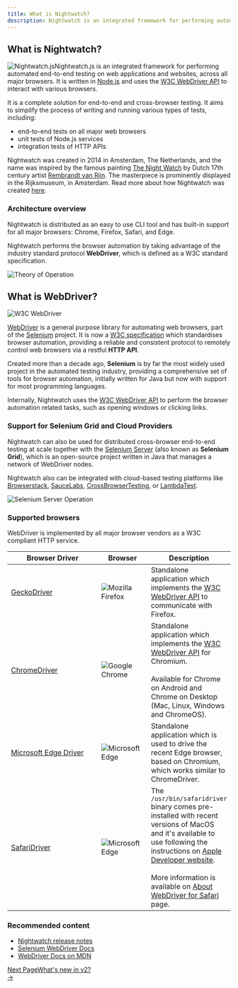 ```yaml
---
title: What is Nightwatch?
description: Nightwatch is an integrated framework for performing automated end-to-end testing on web applications and websites, across all major browsers.
---
```


<div class="page-header"><h2>What is Nightwatch?</h2></div>

<img src="/images/nightwatch-circle.png" alt="Nightwatch.js" title="Nightwatch.js" id="whatis-logo" />Nightwatch.js is an integrated framework for performing automated end-to-end testing on web applications and websites, across all major browsers. It is written in [Node.js][1] and uses the [W3C WebDriver API][2] to interact with various browsers.

<p>It is a complete solution for end-to-end and cross-browser testing. It aims to simplify the process of writing and running various types of tests, including:</p>

<ul class="introduction">
    <li>end-to-end tests on all major web browsers</li>
    <li>unit tests of Node.js services</li>
    <li>integration tests of HTTP APIs</li>
</ul>

<p class="secondary-text">Nightwatch was created in 2014 in Amsterdam, The Netherlands, and the name was inspired by the famous painting <a href="https://www.rijksmuseum.nl/en/collection/SK-C-5">The Night Watch</a> by Dutch 17th century artist <a href="https://www.rembrandthuis.nl/en/meet-rembrandt/">Rembrandt van Rijn</a>. The masterpiece is prominently displayed in the Rijksmuseum, in Amsterdam. Read more about how Nightwatch was created <a href="/about">here</a>.</p>

### Architecture overview

Nightwatch is distributed as an easy to use CLI tool and has built-in support for all major browsers: Chrome, Firefox, Safari, and Edge.

Nightwatch performs the browser automation by taking advantage of the industry standard protocol **WebDriver**, which is defined as a W3C standard specification.

![Theory of Operation][image-1]

## What is WebDriver?

<p class="whatis-logo w3c-logo"><img src="https://www.w3.org/StyleSheets/TR/2016/logos/W3C" alt="W3C WebDriver" title="W3C WebDriver" class="whatis"></p>

[WebDriver][7] is a general purpose library for automating web browsers, part of the [Selenium][5] project. It is now a [W3C specification][10] which standardises browser automation, providing a reliable and consistent protocol to remotely control web browsers via a restful **HTTP API**.

Created more than a decade ago, **Selenium** is by far the most widely used project in the automated testing industry, providing a comprehensive set of tools for browser automation, initially written for Java but now with support for most programming languages.

Internally, Nightwatch uses the [W3C WebDriver API][6] to perform the browser automation related tasks, such as opening windows or clicking links.

### Support for Selenium Grid and Cloud Providers

Nightwatch can also be used for distributed cross-browser end-to-end testing at scale together with the [Selenium Server][13] (also known as **Selenium Grid**), which is an open-source project written in Java that manages a network of WebDriver nodes.

Nightwatch also can be integrated with cloud-based testing platforms like [Browserstack][14], [SauceLabs][15], [CrossBrowserTesting][16], or [LambdaTest][17].

![Selenium Server Operation][image-2]

### Supported browsers

WebDriver is implemented by all major browser vendors as a W3C compliant HTTP service.

<table class="table table-bordered table-striped">
<thead>
 <tr>
   <th style="width: 200px;">Browser Driver</th>
   <th style="width: 100px; text-align:center">Browser</th>
   <th>Description</th>
 </tr>
</thead>
<tbody>
  <tr>
    <td><a class="local-nav" href="/gettingstarted/installation/#install-geckodriver">GeckoDriver</a></td>
    <td class="browser"><img alt="Mozilla Firefox" src="https://nightwatchjs.org/img/logos/Firefox_Logo_2017.png"/></td>
    <td>Standalone application which implements the <a href="https://w3c.github.io/webdriver/#protocol">W3C WebDriver API</a> to communicate with Firefox.</td>
  </tr>

  <tr>
    <td><a class="local-nav" href="/gettingstarted/installation/#install-chromedriver">ChromeDriver</a></td>
    <td class="browser"><img alt="Google Chrome" src="https://nightwatchjs.org/img/logos/1200px-Google_Chrome_icon.svg.png"/></td>
    <td>Standalone application which implements the <a href="https://w3c.github.io/webdriver/#protocol">W3C WebDriver API</a> for Chromium.<br><br>Available for Chrome on Android and Chrome on Desktop (Mac, Linux, Windows and ChromeOS).</td>
  </tr>

  <tr>
     <td><a class="local-nav" href="/gettingstarted/installation/#install-microsoftedge">Microsoft Edge Driver</a></td>
     <td class="browser"><img alt="Microsoft Edge" src="https://nightwatchjs.org/img/logos/Microsoft_Edge_logo.svg.png"/></td>
     <td>Standalone application which is used to drive the recent Edge browser, based on Chromium, which works similar to ChromeDriver.</td>
  </tr>

  <tr>
    <td><a class="local-nav" href="/gettingstarted/installation/#install-safaridriver">SafariDriver</a></td>
    <td class="browser"><img alt="Microsoft Edge" src="https://nightwatchjs.org/img/logos/safari_icon_large_2x.png"/></td>
    <td>The <code>/usr/bin/safaridriver</code> binary comes pre-installed with recent versions of MacOS and it's available to use following the instructions on <a href="https://developer.apple.com/documentation/webkit/testing_with_webdriver_in_safari">Apple Developer website</a>.
    <br><br>More information is available on <a href="https://developer.apple.com/documentation/webkit/about_webdriver_for_safari" target="_blank">About WebDriver for Safari</a> page.
    </td>
  </tr>

 </tbody>
</table>

[1]:    https://nodejs.org/
[2]:    https://www.w3.org/TR/webdriver/
[3]:    https://github.com/SeleniumHQ/selenium/wiki/JsonWireProtocol
[4]:    /about
[5]:    https://selenium.dev/
[6]:    https://www.w3.org/TR/webdriver
[7]:    https://www.w3.org/TR/webdriver
[8]:    https://sites.google.com/a/chromium.org/chromedriver/
[9]:    https://github.com/mozilla/geckodriver
[10]:   https://www.w3.org/TR/webdriver/
[11]:   https://github.com/SeleniumHQ/selenium/wiki/JsonWireProtocol
[12]:   /gettingstarted/installation/#webdriver-service
[13]:   https://selenium.dev/downloads/
[14]:   https://www.browserstack.com/
[15]:   https://saucelabs.com/
[16]:   https://crossbrowsertesting.com/
[17]:   https://www.lambdatest.com/
[18]:   https://selenium.dev/downloads/
[19]:   https://selenium.dev/downloads/

[image-1]:  /img/operation.png
[image-2]:  /img/operation-cloud.png

### Recommended content
- [Nightwatch release notes](/guide/overview/whats-new.html)
- [Selenium WebDriver Docs](https://www.selenium.dev/documentation/webdriver/)
- [WebDriver Docs on MDN](https://developer.mozilla.org/en-US/docs/Web/WebDriver)

<div class="doc-pagination justify-content-end pt-40">
  <div class="next">
    <a href="https://nightwatchjs.org/guide/overview/whats-new-in-v2.html">
        <div class="d-flex flex-column"><span class="smallT">Next Page</span><span class="bigT">What's new in v2?</span></div>
        <span>→</span>
    </a>
  </div>
</div>